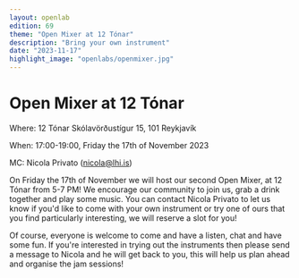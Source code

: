 ```yaml
---
layout: openlab
edition: 69
theme: "Open Mixer at 12 Tónar"
description: "Bring your own instrument"
date: "2023-11-17"
highlight_image: "openlabs/openmixer.jpg"
---
```


<script>
    import CaptionedImage from "../../components/Images/CaptionedImage.svelte"
</script>

<CaptionedImage
    src="openlabs/openmixer.jpg"
    alt="People surrounding a yellow table with loads of odd instruments" 
    caption="From our last open mixer at the Yellow Lab"/>

# Open Mixer at 12 Tónar

Where: 12 Tónar Skólavörðustígur 15, 101 Reykjavík

When: 17:00-19:00, Friday the 17th of November 2023

MC: Nicola Privato (nicola@lhi.is)

On Friday the 17th of November we will host our second Open Mixer, at 12 Tónar from 5-7 PM! We encourage our community to join us, grab a drink together and play some music. You can contact Nicola Privato to let us know if you'd like to come with your own instrument or try one of ours that you find particularly interesting, we will reserve a slot for you!

Of course, everyone is welcome to come and have a listen, chat and have some fun. If you're interested in trying out the instruments then please send a message to Nicola and he will get back to you, this will help us plan ahead and organise the jam sessions! 
